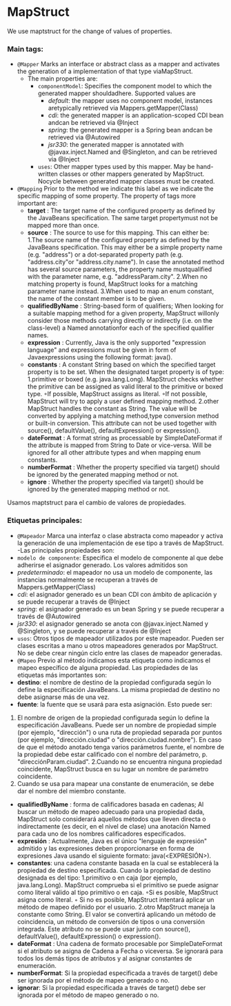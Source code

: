 # MapStruct

We use maptstruct for the change of values of properties.
### Main tags:
- `@Mapper`
Marks an interface or abstract class as a mapper and activates the generation of a implementation of that type viaMapStruct.
	- The main properties are:
		-	`componentModel`:
			Specifies the component model to which the generated mapper shouldadhere. Supported values are 
			- *default*: the mapper uses no component model, instances aretypically retrieved via Mappers.getMapper(Class)
			- *cdi*: the generated mapper is an application-scoped CDI bean andcan be retrieved via @Inject
			- *spring*: the generated mapper is a Spring bean andcan be retrieved via @Autowired
			- *jsr330*: the generated mapper is annotated with @javax.inject.Named and @Singleton, and can be retrieved via @Inject
		-	`uses`:
			Other mapper types used by this mapper. May be hand-written classes or other mappers generated by MapStruct. 
			Nocycle between generated mapper classes must be created.
- `@Mapping`
Prior to the method we indicate this label as we indicate the specific mapping of some property.
	The  property of tags more important are:
	-	**target**	: The target name of the configured property as defined by the JavaBeans specification. 
					The same target propertymust not be mapped more than once. 
	-	**source**	:	The source to use for this mapping. This can either be: 
					1.The source name of the configured property as defined by the JavaBeans specification. 
					This may either be a simple property name (e.g. "address") or a dot-separated property path (e.g. "address.city"or "address.city.name"). In case the annotated method has several source parameters, the property name mustqualified with the parameter name, e.g. "addressParam.city".
					2.When no matching property is found, MapStruct looks for a matching parameter name instead.
					3.When used to map an enum constant, the name of the constant member is to be given.
	-	**qualifiedByName**	: String-based form of qualifiers; When looking for a suitable mapping method for a given property, MapStruct willonly consider those methods carrying directly or indirectly (i.e. on the class-level) a Named annotationfor each of the specified qualifier names. 
	- 	**expression** 	: Currently, Java is the only supported "expression language" and expressions must be given in form of Javaexpressions using the following format: java(<EXPRESSION>). 
	-	**constants** 	:	A constant String based on which the specified target property is to be set. 
						When the designated target property is of type: 
						1.primitive or boxed (e.g. java.lang.Long). 
						MapStruct checks whether the primitive can be assigned as valid literal to the primitive or boxed type. 
						◦If possible, MapStruct assigns as literal. 
						◦If not possible, MapStruct will try to apply a user defined mapping method. 
						2.other 
						MapStruct handles the constant as String. The value will be converted by applying a matching method,type conversion method or built-in conversion. 
						This attribute can not be used together with source(), defaultValue(), defaultExpression() or expression().
	- 	**dateFormat** 	: A format string as processable by SimpleDateFormat if the attribute is mapped from String to Date or vice-versa. Will be ignored for all other attribute types and when mapping enum constants. 
	-	**numberFormat**	: Whether the property specified via target() should be ignored by the generated mapping method or not.
	-	**ignore**	:	Whether the property specified via target() should be ignored by the generated mapping method or not.
	
	

Usamos maptstruct para el cambio de valores de propiedades.
### Etiquetas principales:
- `@Mapeador`
Marca una interfaz o clase abstracta como mapeador y activa la generación de una implementación de ese tipo a través de MapStruct.
-Las principales propiedades son:
- `modelo de componente`:
Especifica el modelo de componente al que debe adherirse el asignador generado. Los valores admitidos son
- *predeterminado*: el mapeador no usa un modelo de componente, las instancias normalmente se recuperan a través de Mappers.getMapper(Class)
- *cdi*: el asignador generado es un bean CDI con ámbito de aplicación y se puede recuperar a través de @Inject
- *spring*: el asignador generado es un bean Spring y se puede recuperar a través de @Autowired
- *jsr330*: el asignador generado se anota con @javax.inject.Named y @Singleton, y se puede recuperar a través de @Inject
- `usos`:
Otros tipos de mapeador utilizados por este mapeador. Pueden ser clases escritas a mano u otros mapeadores generados por MapStruct.
No se debe crear ningún ciclo entre las clases de mapeador generadas.
- `@Mapeo`
Previo al método indicamos esta etiqueta como indicamos el mapeo específico de alguna propiedad.
Las propiedades de las etiquetas más importantes son:
- **destino**: el nombre de destino de la propiedad configurada según lo define la especificación JavaBeans.
La misma propiedad de destino no debe asignarse más de una vez.
- **fuente**: la fuente que se usará para esta asignación. Esto puede ser:
1. El nombre de origen de la propiedad configurada según lo define la especificación JavaBeans.
Puede ser un nombre de propiedad simple (por ejemplo, "dirección") o una ruta de propiedad separada por puntos (por ejemplo, "dirección.ciudad" o "dirección.ciudad.nombre"). En caso de que el método anotado tenga varios parámetros fuente, el nombre de la propiedad debe estar calificado con el nombre del parámetro, p. "direcciónParam.ciudad".
2.Cuando no se encuentra ninguna propiedad coincidente, MapStruct busca en su lugar un nombre de parámetro coincidente.
3. Cuando se usa para mapear una constante de enumeración, se debe dar el nombre del miembro constante.
- **qualifiedByName** : forma de calificadores basada en cadenas; Al buscar un método de mapeo adecuado para una propiedad dada, MapStruct solo considerará aquellos métodos que lleven directa o indirectamente (es decir, en el nivel de clase) una anotación Named para cada uno de los nombres calificadores especificados.
- **expresión** : Actualmente, Java es el único "lenguaje de expresión" admitido y las expresiones deben proporcionarse en forma de expresiones Java usando el siguiente formato: java(<EXPRESIÓN>).
- **constantes**: una cadena constante basada en la cual se establecerá la propiedad de destino especificada.
Cuando la propiedad de destino designada es del tipo:
1.primitivo o en caja (por ejemplo, java.lang.Long).
MapStruct comprueba si el primitivo se puede asignar como literal válido al tipo primitivo o en caja.
◦Si es posible, MapStruct asigna como literal.
◦ Si no es posible, MapStruct intentará aplicar un método de mapeo definido por el usuario.
2.otro
MapStruct maneja la constante como String. El valor se convertirá aplicando un método de coincidencia, un método de conversión de tipos o una conversión integrada.
Este atributo no se puede usar junto con source(), defaultValue(), defaultExpression() o expression().
- **dateFormat** : Una cadena de formato procesable por SimpleDateFormat si el atributo se asigna de Cadena a Fecha o viceversa. Se ignorará para todos los demás tipos de atributos y al asignar constantes de enumeración.
- **numberFormat**: Si la propiedad especificada a través de target() debe ser ignorada por el método de mapeo generado o no.
- **ignorar**: Si la propiedad especificada a través de target() debe ser ignorada por el método de mapeo generado o no.
